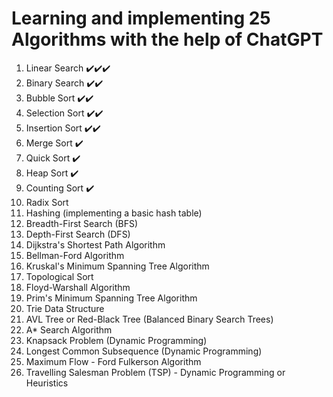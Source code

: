 # Learning and implementing 25 Algorithms with the help of ChatGPT

1. Linear Search :heavy_check_mark::heavy_check_mark::heavy_check_mark:
1. Binary Search :heavy_check_mark::heavy_check_mark:
1. Bubble Sort :heavy_check_mark::heavy_check_mark:
1. Selection Sort :heavy_check_mark::heavy_check_mark:
1. Insertion Sort :heavy_check_mark::heavy_check_mark:
1. Merge Sort :heavy_check_mark:
1. Quick Sort :heavy_check_mark:
1. Heap Sort :heavy_check_mark:
1. Counting Sort :heavy_check_mark:
1. Radix Sort
1. Hashing (implementing a basic hash table)
1. Breadth-First Search (BFS)
1. Depth-First Search (DFS)
1. Dijkstra's Shortest Path Algorithm
1. Bellman-Ford Algorithm
1. Kruskal's Minimum Spanning Tree Algorithm
1. Topological Sort
1. Floyd-Warshall Algorithm
1. Prim's Minimum Spanning Tree Algorithm
1. Trie Data Structure
1. AVL Tree or Red-Black Tree (Balanced Binary Search Trees)
1. A* Search Algorithm
1. Knapsack Problem (Dynamic Programming)
1. Longest Common Subsequence (Dynamic Programming)
1. Maximum Flow - Ford Fulkerson Algorithm
1. Travelling Salesman Problem (TSP) - Dynamic Programming or Heuristics
